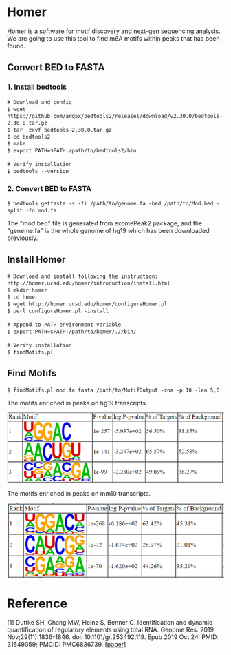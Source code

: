 # Homer

Homer is a software for motif discovery and next-gen sequencing analysis. We are going to use this tool to find m6A motifs within peaks that has been found.

## Convert BED to FASTA

### 1. Install bedtools

```shell
# Download and config
$ wget https://github.com/arq5x/bedtools2/releases/download/v2.30.0/bedtools-2.30.0.tar.gz
$ tar -zxvf bedtools-2.30.0.tar.gz
$ cd bedtools2
$ make
$ export PATH=$PATH:/path/to/bedtools2/bin

# Verify installation
$ bedtools --version
```

### 2. Convert BED to FASTA

```shell
$ bedtools getfasta -s -fi /path/to/genome.fa -bed /path/to/Mod.bed -split -fo mod.fa
```

The "mod.bed" file is generated from exomePeak2 package, and the "geneme.fa" is the whole genome of hg19 which has been downloaded previously.



## Install Homer

```shell
# Download and install following the instruction: http://homer.ucsd.edu/homer/introduction/install.html
$ mkdir homer
$ cd homer
$ wget http://homer.ucsd.edu/homer/configureHomer.pl
$ perl configureHomer.pl -install

# Append to PATH environment variable
$ export PATH=$PATH:/path/to/homer/.//bin/

# Verify installation
$ findMotifs.pl
```



## Find Motifs

```shell
$ findMotifs.pl mod.fa fasta /path/to/MotifOutput -rna -p 10 -len 5,6
```

The motifs enriched in peaks on hg19 transcripts.

![homer_homo_motifs](../assets/images/M3/hg19_motif_homer.png)

The motifs enriched in peaks on mm10 transcripts.

![homer_mm10_motifs](../assets/images/M3/mm10_motif_homer.png)



# Reference

[1] Duttke SH, Chang MW, Heinz S, Benner C. Identification and dynamic quantification of regulatory elements using total RNA. Genome Res. 2019 Nov;29(11):1836-1846. doi: 10.1101/gr.253492.119. Epub 2019 Oct 24. PMID: 31649059; PMCID: PMC6836739. [[paper](https://genome.cshlp.org/content/early/2019/10/24/gr.253492.119.abstract)]